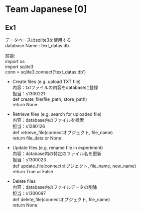 # Team Japanese [0]
## Ex1
データベースはsqlite3を使用する  
database Name : text_datas.db  

前提:  
  import os  
  import sqlite3  
  conn = sqlite3.connect('text_datas.db')  

- Create files (e.g. upload TXT file)  
  内容：txtファイルの内容をdatabaseに登録  
  担当：s1300221  
  def create_file(file_path, store_path)  
  return None  
  
- Retrieve files (e.g. search for uploaded file)  
  内容：database内のファイルを検索  
  担当：s1280126  
  def retrieve_file(connectオブジェクト, file_name)  
  return file_data or None  
  
- Update files (e.g. rename file in experiment)  
  内容：database内の特定のファイル名を更新  
  担当：s1300023  
  def update_file(connectオブジェクト, file_name, new_name)  
  return True or False  
  
- Delete files  
  内容：database内のファイルデータの削除  
  担当：s1300097  
  def delete_file(connectオブジェクト, file_name)  
  return None  
